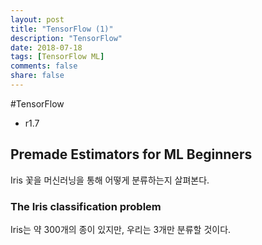 ```yaml
---
layout: post
title: "TensorFlow (1)"
description: "TensorFlow"
date: 2018-07-18
tags: [TensorFlow ML]
comments: false
share: false
---
```


#TensorFlow

- r1.7
 
## Premade Estimators for ML Beginners

Iris 꽃을 머신러닝을 통해 어떻게 분류하는지 살펴본다.

### The Iris classification problem

Iris는 약 300개의 종이 있지만, 우리는 3개만 분류할 것이다.
